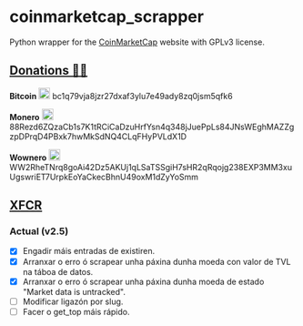 #  coinmarketcap_scrapper

Python wrapper for the [CoinMarketCap](https://coinmarketcap.com/) website with GPLv3 license.

## [Donations 🙇🙇](https://github.com/Ran-n/doc/blob/main/doaz%C3%B3ns.md)

**Bitcoin** <img src="https://raw.githubusercontent.com/Ran-n/svgs/main/divisas/bitcoin/bitcoin_0.svg" width="20" alt="bitcoin logo" title="Bitcoin">
bc1q79vja8jzr27dxaf3ylu7e49ady8zq0jsm5qfk6

**Monero** <img src="https://raw.githubusercontent.com/Ran-n/svgs/main/divisas/monero/monero_0.svg" width="20" alt="monero logo" title="Monero">
88Rezd6ZQzaCb1s7K1tRCiCaDzuHrfYsn4q348jJuePpLs84JNsWEghMAZZgzpDPrqD4PBxk7hwMkSdNQ4CLqFHyPVLdX1D

**Wownero** <img src="https://raw.githubusercontent.com/Ran-n/svgs/main/divisas/wownero/wownero_0.svg" width="20" alt="wownero logo" title="Wownero">
WW2RheTNrq8goAi42Dz5AKUj1qLSaTSSgiH7sHR2qRqojg238EXP3MM3xuUgswriET7UrpkEoYaCkecBhnU49oxM1dZyYoSmm

## [XFCR](https://github.com/Ran-n/coinmarketcap_scrapper/blob/main/doc/xFCR/indekso.md)
### Actual (v2.5)
- [X] Engadir máis entradas de existiren.
- [X] Arranxar o erro ó scrapear unha páxina dunha moeda con valor de TVL na táboa de datos.
- [X] Arranxar o erro ó scrapear unha páxina dunha moeda de estado "Market data is untracked".
- [ ] Modificar ligazón por slug.
- [ ] Facer o get\_top máis rápido.
